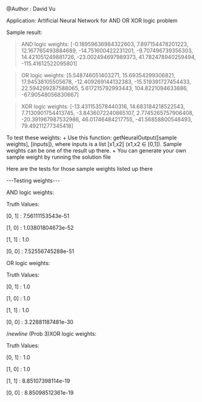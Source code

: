@Author : David Vu

Application: Artificial Neural Network for AND OR XOR logic problem

Sample result:
> AND logic weights:  [-0.18959636984322603, 7.897154478201223, 12.167765493884689,
> -14.751600422231201, -9.707496739356303, 14.421051249881726, -23.002494697989373,
> 41.782478940259494, -115.41612522095801]

> OR logic weights:  [5.548746051403271, 15.69354299306821, 17.94538105505678,
> -12.409269144132383, -15.519391727454433, 22.594299287588065, 5.617215792993443,
> 104.8221094633886, -67.90548056830667]

> XOR logic weights:  [-13.431153578440316, 14.683184218522543, 7.7130901754413745, 
> -3.8436072240865107, 2.7745265757906408, -20.391967987532986, 46.01746484217755, 
> -41.56858800548493, 79.49211277345418]


To test these weights:
	+ Use this function: getNeuralOutput([sample weights], [inputs]), where inputs is a list [x1,x2] (x1,x2 ∈ [0,1]). Sample weights can be one of the result up there.
	+ You can generate your own sample weight by running the solution file


Here are the tests for those sample weights listed up there

---Testing weights---

AND logic weights: 

Truth Values:

[0, 1] : 7.56111153543e-51

[1, 0] : 1.03801804673e-52

[1, 1] : 1.0

[0, 0] : 7.52556745288e-51



OR logic weights: 

Truth Values:

[0, 1] : 1.0

[1, 0] : 1.0

[1, 1] : 1.0

[0, 0] : 3.22881187481e-30


$/newline$
(Prob 3)XOR logic weights: 

Truth Values:

[0, 1] : 1.0

[1, 0] : 1.0

[1, 1] : 8.85107398114e-19

[0, 0] : 8.85098512361e-19





